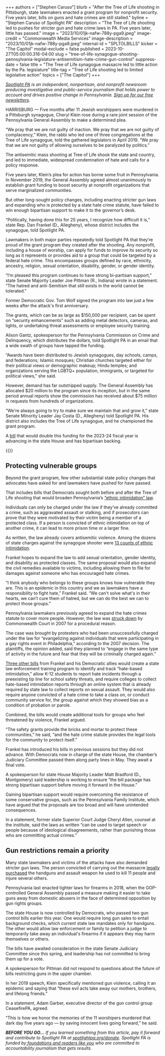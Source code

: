 +++
authors = ["Stephen Caruso"]
blurb = "After the Tree of Life shooting in Pittsburgh, state lawmakers enacted a grant program for nonprofit security. Five years later, bills on guns and hate crimes are still stalled."
byline = "Stephen Caruso of Spotlight PA"
description = "The Tree of Life shooting led to pushes for stricter gun and hate crime laws in PA. Five years later, little has passed."
image = "2023/10/01jk-nafw-788y-pga9.jpeg"
image-credit = "Commonwealth Media Services"
image-description = "2023/10/01jk-nafw-788y-pga9.jpeg"
internal-id = "SPLTOLBILLS"
kicker = "The Capitol"
modal-exclude = false
published = 2023-10-27T05:00:00.316-04:00
slug = "tree-of-life-synagogue-shooting-pennsylvania-legislature-antisemitism-hate-crime-gun-control"
suppress-date = false
title = "The Tree of Life synagogue massacre led to little action by the Pa. legislature"
title-tag = "Tree of Life shooting led to limited legislative action"
topics = ["The Capitol"]
+++

<a href="https://www.spotlightpa.org/"><em>Spotlight PA</em></a><em> is an independent, nonpartisan, and nonprofit newsroom producing investigative and public-service journalism that holds power to account and drives positive change in Pennsylvania. </em><a href="https://www.spotlightpa.org/newsletters"><em>Sign up for our free newsletters</em></a><em>.</em>

HARRISBURG — Five months after 11 Jewish worshippers were murdered in a Pittsburgh synagogue, Cheryl Klein rose during a rare joint session of the Pennsylvania General Assembly to make a determined plea.

“We pray that we are not guilty of inaction. We pray that we are not guilty of complacency,” Klein, the rabbi who led one of three congregations at the Tree of Life synagogue, told the gathered legislators in April 2019. “We pray that we are not guilty of allowing ourselves to be paralyzed by politics.”

The antisemitic mass shooting at Tree of Life shook the state and country, and led to immediate, widespread condemnation of hate and calls for a policy response.

<script src="https://www.spotlightpa.org/embed.js" async></script><div data-spl-embed-version="1" data-spl-src="https://www.spotlightpa.org/embeds/newsletter/"></div>

Five years later, Klein’s plea for action has borne some fruit in Pennsylvania. In November 2019, the General Assembly agreed almost unanimously to establish grant funding to boost security at nonprofit organizations that serve marginalized communities.

But other long-sought policy changes, including enacting stricter gun laws and expanding who is protected by a state hate crime statute, have failed to win enough bipartisan support to make it to the governor’s desk.

“Politically, having done this for 25 years, I recognize how difficult it is,” state Rep. Dan Frankel (D., Allegheny), whose district includes the synagogue, told Spotlight PA.

Lawmakers in both major parties repeatedly told Spotlight PA that they’re proud of the grant program they created after the shooting. Any nonprofit, including a house of worship, can apply for funds to improve its security so long as it represents or provides aid to a group that could be targeted by a federal hate crime. This encompasses groups defined by race, ethnicity, ancestry, religion, sexual orientation, disability, gender, or gender identity.

“I’m pleased this program continues to have strong bi-partisan support,” state Senate Majority Leader Joe Pittman (R., Indiana) wrote in a statement. “The hatred and anti-Semitism that still exists in the world cannot be tolerated.&#34;

Former Democratic Gov. Tom Wolf signed the program into law just a few weeks after the attack&#39;s first anniversary.

The grants, which can be as large as $150,000 per recipient, can be spent on “security enhancements” such as adding metal detectors, cameras, and lights, or undertaking threat assessments or employee security training.

Alison Gantz, spokesperson for the Pennsylvania Commission on Crime and Delinquency, which distributes the dollars, told Spotlight PA in an email that a wide swath of groups have tapped the funding.

“Awards have been distributed to Jewish synagogues, day schools, camps, and federations; Islamic mosques; Christian churches targeted either for their political views or demographic makeup; Hindu temples; and organizations serving the LGBTQ\+ population, immigrants, or targeted for political views,” she said.

However, demand has far outstripped supply. The General Assembly has allocated $20 million to the program since its inception, but in the same period annual reports show the commission has received about $75 million in requests from hundreds of organizations.

“We&#39;re always going to try to make sure we maintain that and grow it,” state Senate Minority Leader Jay Costa (D., Allegheny) told Spotlight PA. His district also includes the Tree of Life synagogue, and he championed the grant program.

A <a href="https://www.legis.state.pa.us/cfdocs/billinfo/bill_history.cfm?syear=2023&amp;sind=0&amp;body=H&amp;type=B&amp;bn=1772">bill</a> that would double this funding for the 2023-24 fiscal year is advancing in the state House and has bipartisan backing.

{{<picture src="2023/10/01jk-nh6g-q9dp-zs36.jpeg" description="Gov. Tom Wolf joined Pittsburgh officials in December 2018 to call for stricter gun laws in the wake of the Tree of Life massacre." caption="Gov. Tom Wolf joined Pittsburgh officials in December 2018 to call for stricter gun laws in the wake of the Tree of Life massacre." credit="Commonwealth Media Services">}}

## Protecting vulnerable groups

Beyond the grant program, few other substantial state policy changes that advocates have asked for and lawmakers have pushed for have passed.

That includes bills that Democrats sought both before and after the Tree of Life shooting that would broaden Pennsylvania’s <a href="https://www.attorneygeneral.gov/protect-yourself/civil-rights/hate-crime/">“ethnic intimidation” law</a>.

Individuals can only be charged under the law if they’ve already committed a crime, such as aggravated assault or stalking, and if prosecutors can prove that they were motivated by their victim being a member of a protected class. If a person is convicted of ethnic intimidation on top of another crime, it can lead to more prison time or a larger fine.

As written, the law already covers antisemitic violence. Among the dozens of state charges against the synagogue shooter were <a href="https://www.reuters.com/article/pennsylvania-shooting-idINKCN1N416G">13 counts of ethnic intimidation</a>.

Frankel hopes to expand the law to add sexual orientation, gender identity, and disability as protected classes. The same proposal would also expand the civil remedies available to victims, including allowing them to file for damages against someone who has encouraged hate crimes.

“I think anybody who belongs to these groups knows how vulnerable they are. This is an epidemic in this country and we as lawmakers have a responsibility to fight hate,” Frankel said. “We can&#39;t solve what&#39;s in their hearts, we can’t cure them of hatred, but we can do the best we can to protect those groups.”

Pennsylvania lawmakers previously agreed to expand the hate crimes statute to cover more people. However, the law was <a href="https://casetext.com/case/marcavage-v-rendell-2">struck down</a> by Commonwealth Court in 2007 for a procedural reason.

The case was brought by protesters who had been unsuccessfully charged under the law for “evangelizing against individuals that were participating in a gay rights event in Philadelphia,” according to the 2007 decision. The plaintiffs, the opinion added, said they planned to “engage in the same type of activity in the future and fear that they will be criminally charged again.”

<a href="https://www.legis.state.pa.us/cfdocs/Legis/CSM/showMemoPublic.cfm?chamber=H&amp;SPick=20230&amp;cosponId=38636">Three other bills</a> from Frankel and his Democratic allies would create a state law enforcement training program to identify and track “hate-based intimidation,” allow K-12 students to report hate incidents through a preexisting tip line for school safety threats, and require colleges to collect hate-based intimidation reports through an online system that is already required by state law to collect reports on sexual assault. They would also require anyone convicted of a hate crime to take a class on, or conduct community service for, the group against which they showed bias as a condition of probation or parole.

Combined, the bills would create additional tools for groups who feel threatened by violence, Frankel argued.

“The safety grants provide the bricks and mortar to protect these communities,” he said, “and the hate crime statute provides the legal tools for the community to protect itself.”

Frankel has introduced his bills in previous sessions but they did not advance. With Democrats now in charge of the state House, the chamber’s Judiciary Committee passed them along party lines in May. They await a final vote.

A spokesperson for state House Majority Leader Matt Bradford (D., Montgomery) said leadership is working to ensure “the bill package has strong bipartisan support before moving it forward in the House.”

Gaining bipartisan support would require overcoming the resistance of some conservative groups, such as the Pennsylvania Family Institute, which have argued that the proposals are too broad and will have unintended consequences.

In a statement, former state Superior Court Judge Cheryl Allen, counsel at the institute, said the laws as written “can be used to target speech or people because of ideological disagreements, rather than punishing those who are committing actual crimes.”

## Gun restrictions remain a priority

Many state lawmakers and victims of the attacks have also demanded stricter gun laws. The person convicted of carrying out the massacre <a href="https://www.nytimes.com/2018/10/30/us/ar15-gun-pittsburgh-shooting.html">legally purchased</a> the handguns and assault weapon he used to kill 11 people and injure several others.

Pennsylvania last enacted tighter laws for firearms in 2018, when the GOP-controlled General Assembly passed a measure making it easier to take guns away from domestic abusers in the face of determined opposition by gun rights groups.

The state House is now controlled by Democrats, who passed two gun control bills earlier this year. One would require long gun sales to entail background checks, which current state law mandates only for handguns. The other would allow law enforcement or family to petition a judge to temporarily take away an individual&#39;s firearms if it appears they may harm themselves or others.

<script src="https://www.spotlightpa.org/embed.js" async></script><div data-spl-embed-version="1" data-spl-src="https://www.spotlightpa.org/embeds/donate/"></div>

The bills have awaited consideration in the state Senate Judiciary Committee since this spring, and leadership has not committed to bring them up for a vote.

A spokesperson for Pittman did not respond to questions about the future of bills restricting guns in the upper chamber.

In her 2019 speech, Klein specifically mentioned gun violence, calling it an epidemic and saying that “these evil acts take away our mothers, brothers, and lifelong friends.”

In a statement, Adam Garber, executive director of the gun control group CeasefirePA, agreed.

“This is how we honor the memories of the 11 worshipers murdered that dark day five years ago — by saving innocent lives going forward,” he said.

<strong><em>BEFORE YOU GO…</em></strong><em> If you learned something from this article, pay it forward and contribute to Spotlight PA at </em><a href="https://www.spotlightpa.org/donate"><em>spotlightpa.org/donate</em></a><em>. Spotlight PA is funded by</em><a href="https://www.spotlightpa.org/support"><em> foundations and readers like you</em></a><em> who are committed to accountability journalism that gets results.</em>

